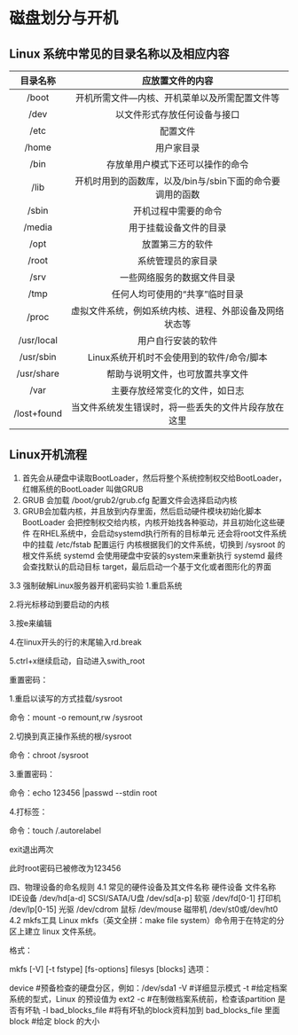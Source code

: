 [//]: # (哈哈我是注释，不会在浏览器中显示。
  Date: 2022-01-18 22:09:13
  LastEditors: gyg
  LastEditTime: 2022-01-18 22:18:31
  FilePath: \test\1_16@磁盘划分与开机.mm.md
)

# 磁盘划分与开机

## Linux 系统中常见的目录名称以及相应内容

|  目录名称   |                     应放置文件的内容                      |
| :---------: | :-------------------------------------------------------: |
|    /boot    |       开机所需文件—内核、开机菜单以及所需配置文件等       |
|    /dev     |               以文件形式存放任何设备与接口                |
|    /etc     |                         配置文件                          |
|    /home    |                        用户家目录                         |
|    /bin     |             存放单用户模式下还可以操作的命令              |
|    /lib     | 开机时用到的函数库，以及/bin与/sbin下面的命令要调用的函数 |
|    /sbin    |                   开机过程中需要的命令                    |
|   /media    |                  用于挂载设备文件的目录                   |
|    /opt     |                     放置第三方的软件                      |
|    /root    |                    系统管理员的家目录                     |
|    /srv     |                一些网络服务的数据文件目录                 |
|    /tmp     |              任何人均可使用的“共享”临时目录               |
|    /proc    |  虚拟文件系统，例如系统内核、进程、外部设备及网络状态等   |
| /usr/local  |                    用户自行安装的软件                     |
|  /usr/sbin  |         Linux系统开机时不会使用到的软件/命令/脚本         |
| /usr/share  |             帮助与说明文件，也可放置共享文件              |
|    /var     |              主要存放经常变化的文件，如日志               |
| /lost+found |   当文件系统发生错误时，将一些丢失的文件片段存放在这里    |

## Linux开机流程

1. 首先会从硬盘中读取BootLoader，然后将整个系统控制权交给BootLoader，红帽系统的BootLoader 叫做GRUB
2. GRUB 会加载 /boot/grub2/grub.cfg 配置文件会选择启动内核
3. GRUB会加载内核，并且放到内存里面，然后启动硬件模块初始化脚本
BootLoader 会把控制权交给内核，内核开始找各种驱动，并且初始化这些硬件
在RHEL系统中，会启动systemd执行所有的目标单元
还会将root文件系统中的挂载 /etc/fstab 配置运行
内核根据我们的文件系统，切换到 /sysroot 的根文件系统
systemd 会使用硬盘中安装的system来重新执行
systemd 最终会查找默认的启动目标 target，最后启动一个基于文化或者图形化的界面

3.3 强制破解Linux服务器开机密码实验
1.重启系统

2.将光标移动到要启动的内核

3.按e来编辑

4.在linux开头的行的末尾输入rd.break

5.ctrl+x继续启动，自动进入swith_root

重置密码：

1.重启以读写的方式挂载/sysroot

命令：mount -o remount,rw /sysroot

2.切换到真正操作系统的根/sysroot

命令：chroot /sysroot

3.重置密码：

命令：echo 123456 |passwd --stdin root

4.打标签：

命令：touch /.autorelabel

exit退出两次

此时root密码已被修改为123456

四、物理设备的命名规则
4.1 常见的硬件设备及其文件名称
硬件设备	文件名称
IDE设备	/dev/hd[a-d]
SCSI/SATA/U盘	/dev/sd[a-p]
软驱	/dev/fd[0-1]
打印机	/dev/lp[0-15]
光驱	/dev/cdrom
鼠标	/dev/mouse
磁带机	/dev/st0或/dev/ht0
4.2 mkfs工具
Linux mkfs（英文全拼：make file system）命令用于在特定的分区上建立 linux 文件系统。

格式：

mkfs [-V] [-t fstype] [fs-options] filesys [blocks]
选项：

device     #预备检查的硬盘分区，例如：/dev/sda1
-V        #详细显示模式
-t        #给定档案系统的型式，Linux 的预设值为 ext2
-c        #在制做档案系统前，检查该partition 是否有坏轨
-l bad_blocks_file #将有坏轨的block资料加到 bad_blocks_file 里面
block    #给定 block 的大小